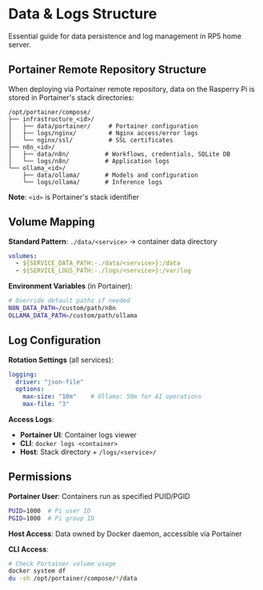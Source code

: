 # Data & Logs Structure

Essential guide for data persistence and log management in RP5 home server.

## Portainer Remote Repository Structure

When deploying via Portainer remote repository, data on the Rasperry Pi is stored in Portainer's stack directories:

```
/opt/portainer/compose/
├── infrastructure_<id>/
│   ├── data/portainer/     # Portainer configuration
│   ├── logs/nginx/         # Nginx access/error logs
│   └── nginx/ssl/          # SSL certificates
├── n8n_<id>/
│   ├── data/n8n/          # Workflows, credentials, SQLite DB
│   └── logs/n8n/          # Application logs
└── ollama_<id>/
    ├── data/ollama/       # Models and configuration
    └── logs/ollama/       # Inference logs
```

**Note**: `<id>` is Portainer's stack identifier

## Volume Mapping

**Standard Pattern**: `./data/<service>` → container data directory
```yaml
volumes:
  - ${SERVICE_DATA_PATH:-./data/<service>}:/data
  - ${SERVICE_LOGS_PATH:-./logs/<service>}:/var/log
```

**Environment Variables** (in Portainer):
```bash
# Override default paths if needed
N8N_DATA_PATH=/custom/path/n8n
OLLAMA_DATA_PATH=/custom/path/ollama
```

## Log Configuration

**Rotation Settings** (all services):
```yaml
logging:
  driver: "json-file"
  options:
    max-size: "10m"    # Ollama: 50m for AI operations
    max-file: "3"
```

**Access Logs**:
- **Portainer UI**: Container logs viewer
- **CLI**: `docker logs <container>`
- **Host**: Stack directory + `/logs/<service>/`


## Permissions

**Portainer User**: Containers run as specified PUID/PGID
```bash
PUID=1000  # Pi user ID
PGID=1000  # Pi group ID
```

**Host Access**: Data owned by Docker daemon, accessible via Portainer


**CLI Access**:
```bash
# Check Portainer volume usage
docker system df
du -sh /opt/portainer/compose/*/data
```